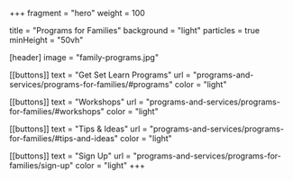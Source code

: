 +++
fragment = "hero"
weight = 100

title = "Programs for Families"
background = "light"
particles = true
minHeight = "50vh"

[header]
  image = "family-programs.jpg"

[[buttons]]
  text = "Get Set Learn Programs"
  url = "programs-and-services/programs-for-families/#programs"
  color = "light" 
  
[[buttons]]
  text = "Workshops"
  url = "programs-and-services/programs-for-families/#workshops"
  color = "light"

[[buttons]]
  text = "Tips & Ideas"
  url = "programs-and-services/programs-for-families/#tips-and-ideas"
  color = "light"
  
[[buttons]]
  text = "Sign Up"
  url = "programs-and-services/programs-for-families/sign-up"
  color = "light"
+++




